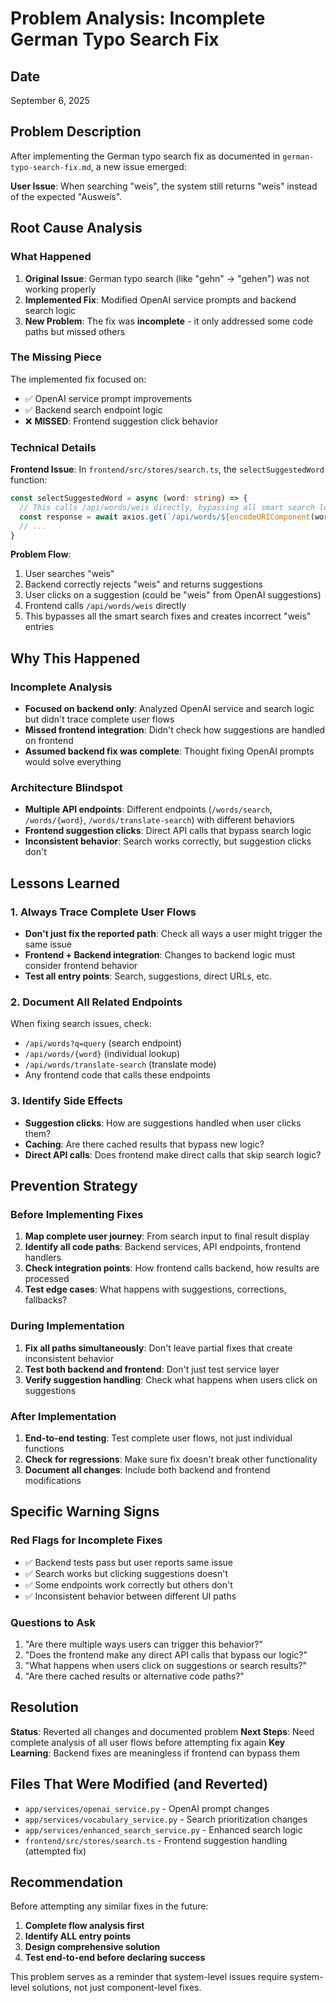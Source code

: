 # Problem Analysis: Incomplete German Typo Search Fix

## Date
September 6, 2025

## Problem Description
After implementing the German typo search fix as documented in `german-typo-search-fix.md`, a new issue emerged:

**User Issue**: When searching "weis", the system still returns "weis" instead of the expected "Ausweis".

## Root Cause Analysis

### What Happened
1. **Original Issue**: German typo search (like "gehn" → "gehen") was not working properly
2. **Implemented Fix**: Modified OpenAI service prompts and backend search logic  
3. **New Problem**: The fix was **incomplete** - it only addressed some code paths but missed others

### The Missing Piece
The implemented fix focused on:
- ✅ OpenAI service prompt improvements
- ✅ Backend search endpoint logic
- ❌ **MISSED**: Frontend suggestion click behavior

### Technical Details
**Frontend Issue**: In `frontend/src/stores/search.ts`, the `selectSuggestedWord` function:

```typescript
const selectSuggestedWord = async (word: string) => {
  // This calls /api/words/weis directly, bypassing all smart search logic!
  const response = await axios.get(`/api/words/${encodeURIComponent(word)}`)
  // ...
}
```

**Problem Flow**:
1. User searches "weis"
2. Backend correctly rejects "weis" and returns suggestions
3. User clicks on a suggestion (could be "weis" from OpenAI suggestions)
4. Frontend calls `/api/words/weis` directly
5. This bypasses all the smart search fixes and creates incorrect "weis" entries

## Why This Happened

### Incomplete Analysis
- **Focused on backend only**: Analyzed OpenAI service and search logic but didn't trace complete user flows
- **Missed frontend integration**: Didn't check how suggestions are handled on frontend
- **Assumed backend fix was complete**: Thought fixing OpenAI prompts would solve everything

### Architecture Blindspot
- **Multiple API endpoints**: Different endpoints (`/words/search`, `/words/{word}`, `/words/translate-search`) with different behaviors
- **Frontend suggestion clicks**: Direct API calls that bypass search logic
- **Inconsistent behavior**: Search works correctly, but suggestion clicks don't

## Lessons Learned

### 1. Always Trace Complete User Flows
- **Don't just fix the reported path**: Check all ways a user might trigger the same issue
- **Frontend + Backend integration**: Changes to backend logic must consider frontend behavior
- **Test all entry points**: Search, suggestions, direct URLs, etc.

### 2. Document All Related Endpoints
When fixing search issues, check:
- `/api/words?q=query` (search endpoint)
- `/api/words/{word}` (individual lookup)
- `/api/words/translate-search` (translate mode)
- Any frontend code that calls these endpoints

### 3. Identify Side Effects
- **Suggestion clicks**: How are suggestions handled when user clicks them?
- **Caching**: Are there cached results that bypass new logic?
- **Direct API calls**: Does frontend make direct calls that skip search logic?

## Prevention Strategy

### Before Implementing Fixes
1. **Map complete user journey**: From search input to final result display
2. **Identify all code paths**: Backend services, API endpoints, frontend handlers
3. **Check integration points**: How frontend calls backend, how results are processed
4. **Test edge cases**: What happens with suggestions, corrections, fallbacks?

### During Implementation
1. **Fix all paths simultaneously**: Don't leave partial fixes that create inconsistent behavior
2. **Test both backend and frontend**: Don't just test service layer
3. **Verify suggestion handling**: Check what happens when users click on suggestions

### After Implementation
1. **End-to-end testing**: Test complete user flows, not just individual functions
2. **Check for regressions**: Make sure fix doesn't break other functionality
3. **Document all changes**: Include both backend and frontend modifications

## Specific Warning Signs

### Red Flags for Incomplete Fixes
- ✅ Backend tests pass but user reports same issue
- ✅ Search works but clicking suggestions doesn't
- ✅ Some endpoints work correctly but others don't
- ✅ Inconsistent behavior between different UI paths

### Questions to Ask
1. "Are there multiple ways users can trigger this behavior?"
2. "Does the frontend make any direct API calls that bypass our logic?"
3. "What happens when users click on suggestions or search results?"
4. "Are there cached results or alternative code paths?"

## Resolution
**Status**: Reverted all changes and documented problem
**Next Steps**: Need complete analysis of all user flows before attempting fix again
**Key Learning**: Backend fixes are meaningless if frontend can bypass them

## Files That Were Modified (and Reverted)
- `app/services/openai_service.py` - OpenAI prompt changes
- `app/services/vocabulary_service.py` - Search prioritization changes  
- `app/services/enhanced_search_service.py` - Enhanced search logic
- `frontend/src/stores/search.ts` - Frontend suggestion handling (attempted fix)

## Recommendation
Before attempting any similar fixes in the future:
1. **Complete flow analysis first**
2. **Identify ALL entry points**  
3. **Design comprehensive solution**
4. **Test end-to-end before declaring success**

This problem serves as a reminder that system-level issues require system-level solutions, not just component-level fixes.